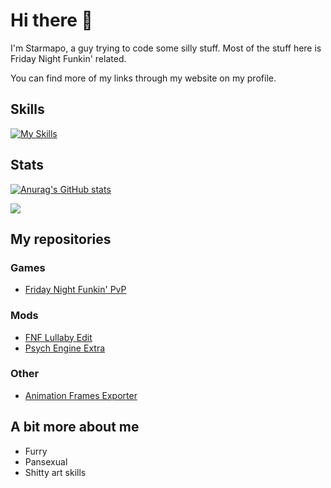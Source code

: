 # Hi there 👋

I'm Starmapo, a guy trying to code some silly stuff. Most of the stuff here is Friday Night Funkin' related.

You can find more of my links through my website on my profile.

## Skills

[![My Skills](https://skillicons.dev/icons?i=haxe,haxeflixel)](https://skillicons.dev)

## Stats

[![Anurag's GitHub stats](https://github-readme-stats.vercel.app/api?username=Starmapo)](https://github.com/anuraghazra/github-readme-stats)

![](https://github-readme-stats.vercel.app/api/top-langs/?username=Starmapo)

## My repositories

### Games

- [Friday Night Funkin' PvP](https://github.com/Starmapo/Funkin-PvP)

### Mods

- [FNF Lullaby Edit](https://github.com/Starmapo/Lullaby-Forever-Fix)
- [Psych Engine Extra](https://github.com/Starmapo/FNF-PsychEngine-Extra)

### Other

- [Animation Frames Exporter](https://github.com/Starmapo/Animation-Frames-Exporter)

## A bit more about me

- Furry
- Pansexual
- Shitty art skills

<!--
**Starmapo/Starmapo** is a ✨ _special_ ✨ repository because its `README.md` (this file) appears on your GitHub profile.

Here are some ideas to get you started:

- 🔭 I’m currently working on ...
- 🌱 I’m currently learning ...
- 👯 I’m looking to collaborate on ...
- 🤔 I’m looking for help with ...
- 💬 Ask me about ...
- 📫 How to reach me: ...
- 😄 Pronouns: ...
- ⚡ Fun fact: ...
-->
